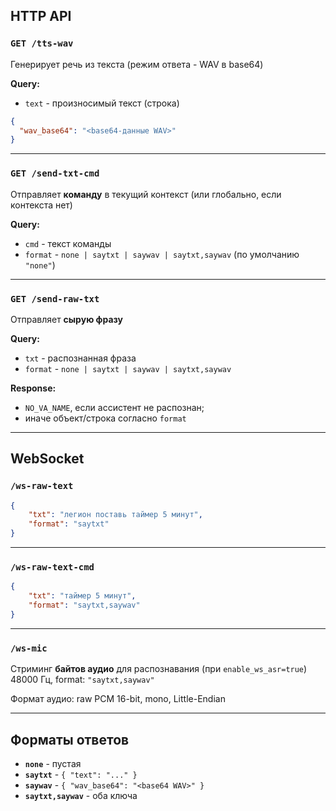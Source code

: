 ## HTTP API

### `GET /tts-wav`
Генерирует речь из текста (режим ответа - WAV в base64)

**Query:**
- `text` - произносимый текст (строка)

```json
{
  "wav_base64": "<base64-данные WAV>"
}
```

---

### `GET /send-txt-cmd`
Отправляет **команду** в текущий контекст (или глобально, если контекста нет)

**Query:**
- `cmd` - текст команды
- `format` - `none | saytxt | saywav | saytxt,saywav` (по умолчанию `"none"`)

---

### `GET /send-raw-txt`
Отправляет **сырую фразу**

**Query:**
- `txt` - распознанная фраза
- `format` - `none | saytxt | saywav | saytxt,saywav`

**Response:**
- `NO_VA_NAME`, если ассистент не распознан;
- иначе объект/строка согласно `format`

---

## WebSocket

### `/ws-raw-text`

```json
{
    "txt": "легион поставь таймер 5 минут",
    "format": "saytxt"
}
```

---

### `/ws-raw-text-cmd`

```json
{
    "txt": "таймер 5 минут",
    "format": "saytxt,saywav"
}
```

---

### `/ws-mic`
Стриминг **байтов аудио** для распознавания (при `enable_ws_asr=true`)
48000 Гц, format: `"saytxt,saywav"`

Формат аудио: raw PCM 16-bit, mono, Little-Endian

---

## Форматы ответов

- **`none`** - пустая
- **`saytxt`** - `{ "text": "..." }`
- **`saywav`** - `{ "wav_base64": "<base64 WAV>" }`
- **`saytxt,saywav`** - оба ключа
